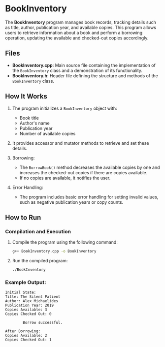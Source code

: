# BookInventory

The **BookInventory** program manages book records, tracking details such as title, author, publication year, and available copies. This program allows users to retrieve information about a book and perform a borrowing operation, updating the available and checked-out copies accordingly.

## Files

- **BookInventory.cpp**: Main source file containing the implementation of the `BookInventory` class and a demonstration of its functionality.
- **BookInventory.h**: Header file defining the structure and methods of the `BookInventory` class.

## How It Works

1. The program initializes a `BookInventory` object with:
   - Book title
   - Author's name
   - Publication year
   - Number of available copies

2. It provides accessor and mutator methods to retrieve and set these details.

3. Borrowing:
   - The `BorrowBook()` method decreases the available copies by one and increases the checked-out copies if there are copies available. 
   - If no copies are available, it notifies the user.

4. Error Handling:
   - The program includes basic error handling for setting invalid values, such as negative publication years or copy counts.

## How to Run

### Compilation and Execution

1. Compile the program using the following command:

   ```bash
   g++ BookInventory.cpp -o BookInventory

2. Run the compiled program:
   ```bash
   ./BookInventory

### Example Output:
```
Initial State:
Title: The Silent Patient
Author: Alex Michaelides
Publication Year: 2019
Copies Available: 3
Copies Checked Out: 0

        Borrow successful.

After Borrowing:
Copies Available: 2
Copies Checked Out: 1
```
